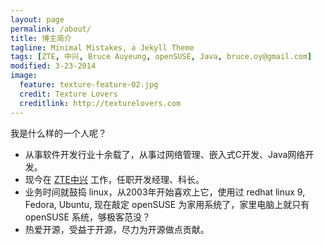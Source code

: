 ```yaml
---
layout: page
permalink: /about/
title: 博主简介
tagline: Minimal Mistakes, a Jekyll Theme
tags: [ZTE, 中兴, Bruce Auyeung, openSUSE, Java, bruce.oy@gmail.com]
modified: 3-23-2014
image:
  feature: texture-feature-02.jpg
  credit: Texture Lovers
  creditlink: http://texturelovers.com
---
```


我是什么样的一个人呢？
- 从事软件开发行业十余载了，从事过网络管理、嵌入式C开发、Java网络开发。
- 现今在 [ZTE中兴](http://www.zte.com.cn/cn/) 工作，任职开发经理、科长。
- 业务时间就鼓捣 linux，从2003年开始喜欢上它，使用过 redhat linux 9, Fedora, Ubuntu, 现在敲定 openSUSE 为家用系统了，家里电脑上就只有 openSUSE 系统，够极客范没？
- 热爱开源，受益于开源，尽力为开源做点贡献。